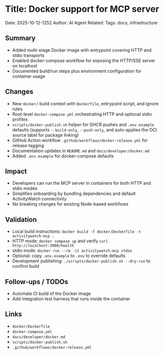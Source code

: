 # Title: Docker support for MCP server

Date: 2025-10-12-1252
Author: AI Agent
Related:
Tags: docs, infrastructure

## Summary
- Added multi-stage Docker image with entrypoint covering HTTP and stdio transports
- Enabled docker-compose workflow for exposing the HTTP/SSE server on localhost
- Documented build/run steps plus environment configuration for container usage

## Changes


- New `docker/` build context with `Dockerfile`, entrypoint script, and ignore rules
- Root-level `docker-compose.yml` orchestrating HTTP and optional stdio profiles
- `scripts/docker-publish.sh` helper for GHCR pushes and `.env.example` defaults (supports `--build-only`, `--push-only`, and auto-applies the OCI source label for package linking)
- GitHub Action workflow `.github/workflows/docker-release.yml` for release tagging
- Documentation updates in `README.md` and `docs/developer/docker.md`
- Added `.env.example` for docker-compose defaults

## Impact
- Developers can run the MCP server in containers for both HTTP and stdio modes
- Simplifies onboarding by bundling dependencies and default ActivityWatch connectivity
- No breaking changes for existing Node-based workflows

## Validation
- Local build instructions: `docker build -f docker/Dockerfile -t activitywatch-mcp .`
- HTTP mode: `docker compose up` and verify `curl http://localhost:3000/health`
- stdio mode: `docker run --rm -it activitywatch-mcp stdio`
- Optional: copy `.env.example` to `.env` to override defaults
- Development publishing: `./scripts/docker-publish.sh --dry-run` to confirm build

## Follow-ups / TODOs
- Automate CI build of the Docker image
- Add integration test harness that runs inside the container

## Links
- `docker/Dockerfile`
- `docker-compose.yml`
- `docs/developer/docker.md`
- `scripts/docker-publish.sh`
- `.github/workflows/docker-release.yml`

